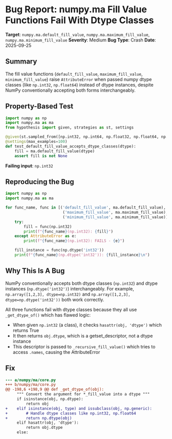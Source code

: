 # Bug Report: numpy.ma Fill Value Functions Fail With Dtype Classes

**Target**: `numpy.ma.default_fill_value`, `numpy.ma.maximum_fill_value`, `numpy.ma.minimum_fill_value`
**Severity**: Medium
**Bug Type**: Crash
**Date**: 2025-09-25

## Summary

The fill value functions (`default_fill_value`, `maximum_fill_value`, `minimum_fill_value`) raise `AttributeError` when passed numpy dtype classes (like `np.int32`, `np.float64`) instead of dtype instances, despite NumPy conventionally accepting both forms interchangeably.

## Property-Based Test

```python
import numpy as np
import numpy.ma as ma
from hypothesis import given, strategies as st, settings

@given(st.sampled_from([np.int32, np.int64, np.float32, np.float64, np.bool_]))
@settings(max_examples=100)
def test_default_fill_value_accepts_dtype_classes(dtype):
    fill = ma.default_fill_value(dtype)
    assert fill is not None
```

**Failing input**: `np.int32`

## Reproducing the Bug

```python
import numpy as np
import numpy.ma as ma

for func_name, func in [('default_fill_value', ma.default_fill_value),
                         ('maximum_fill_value', ma.maximum_fill_value),
                         ('minimum_fill_value', ma.minimum_fill_value)]:
    try:
        fill = func(np.int32)
        print(f"{func_name}(np.int32): {fill}")
    except AttributeError as e:
        print(f"{func_name}(np.int32): FAILS - {e}")

    fill_instance = func(np.dtype('int32'))
    print(f"{func_name}(np.dtype('int32')): {fill_instance}\n")
```

## Why This Is A Bug

NumPy conventionally accepts both dtype classes (`np.int32`) and dtype instances (`np.dtype('int32')`) interchangeably. For example, `np.array([1,2,3], dtype=np.int32)` and `np.array([1,2,3], dtype=np.dtype('int32'))` both work correctly.

All three functions fail with dtype classes because they all use `_get_dtype_of()` which has flawed logic:
- When given `np.int32` (a class), it checks `hasattr(obj, 'dtype')` which returns True
- It then returns `obj.dtype`, which is a getset_descriptor, not a dtype instance
- This descriptor is passed to `_recursive_fill_value()` which tries to access `.names`, causing the AttributeError

## Fix

```diff
--- a/numpy/ma/core.py
+++ b/numpy/ma/core.py
@@ -198,6 +198,9 @@ def _get_dtype_of(obj):
     """ Convert the argument for *_fill_value into a dtype """
     if isinstance(obj, np.dtype):
         return obj
+    elif isinstance(obj, type) and issubclass(obj, np.generic):
+        # Handle dtype classes like np.int32, np.float64
+        return np.dtype(obj)
     elif hasattr(obj, 'dtype'):
         return obj.dtype
     else:
```